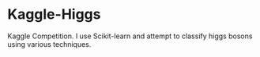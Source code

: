 Kaggle-Higgs
============

Kaggle Competition. I use Scikit-learn and attempt to classify higgs bosons using various techniques.
